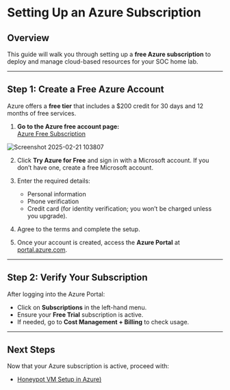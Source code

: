 # Setting Up an Azure Subscription

## Overview
This guide will walk you through setting up a **free Azure subscription** to deploy and manage cloud-based resources for your SOC home lab.

---

## Step 1: Create a Free Azure Account
Azure offers a **free tier** that includes a $200 credit for 30 days and 12 months of free services.

1. **Go to the Azure free account page:**  
   [Azure Free Subscription](https://azure.microsoft.com/en-us/free/)
   
![Screenshot 2025-02-21 103807](https://github.com/user-attachments/assets/5b7ac98f-7b39-4d68-ab73-af706e575f9e)

2. Click **Try Azure for Free** and sign in with a Microsoft account. If you don’t have one, create a free Microsoft account.

3. Enter the required details:
   - Personal information
   - Phone verification
   - Credit card (for identity verification; you won’t be charged unless you upgrade).

4. Agree to the terms and complete the setup.

5. Once your account is created, access the **Azure Portal** at [portal.azure.com](https://portal.azure.com).

---

## Step 2: Verify Your Subscription
After logging into the Azure Portal:
- Click on **Subscriptions** in the left-hand menu.
- Ensure your **Free Trial** subscription is active.
- If needed, go to **Cost Management + Billing** to check usage.

---

## Next Steps
Now that your Azure subscription is active, proceed with:
- [Honeypot VM Setup in Azure)](honeypot-vm-setup.md)
